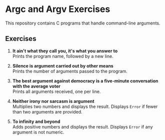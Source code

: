 # Argc and Argv Exercises

This repository contains C programs that handle command-line arguments.

## Exercises

1. **It ain't what they call you, it's what you answer to**  
   Prints the program name, followed by a new line.

2. **Silence is argument carried out by other means**  
   Prints the number of arguments passed to the program.

3. **The best argument against democracy is a five-minute conversation with the average voter**  
   Prints all arguments received, one per line.

4. **Neither irony nor sarcasm is argument**  
   Multiplies two numbers and displays the result. Displays `Error` if fewer than two arguments are provided.

5. **To infinity and beyond**  
   Adds positive numbers and displays the result. Displays `Error` if any argument is not numeric.
